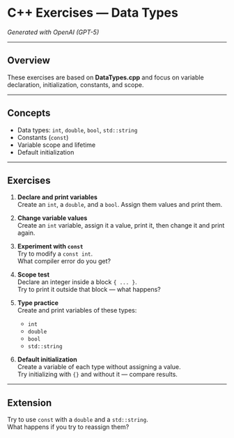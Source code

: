 # C++ Exercises — Data Types  
*Generated with OpenAI (GPT-5)*  

---

## Overview

These exercises are based on **DataTypes.cpp** and focus on variable declaration, initialization, constants, and scope.

---

## Concepts

- Data types: `int`, `double`, `bool`, `std::string`
- Constants (`const`)
- Variable scope and lifetime
- Default initialization

---

## Exercises

1. **Declare and print variables**  
   Create an `int`, a `double`, and a `bool`. Assign them values and print them.

2. **Change variable values**  
   Create an `int` variable, assign it a value, print it, then change it and print again.

3. **Experiment with `const`**  
   Try to modify a `const int`.  
   What compiler error do you get?

4. **Scope test**  
   Declare an integer inside a block `{ ... }`.  
   Try to print it outside that block — what happens?

5. **Type practice**  
   Create and print variables of these types:
   - `int`
   - `double`
   - `bool`
   - `std::string`

6. **Default initialization**  
   Create a variable of each type without assigning a value.  
   Try initializing with `{}` and without it — compare results.

---

## Extension

Try to use `const` with a `double` and a `std::string`.  
What happens if you try to reassign them?


